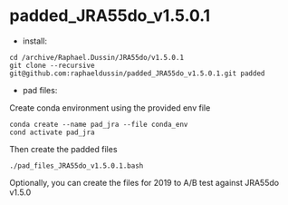 # padded_JRA55do_v1.5.0.1

* install:

```
cd /archive/Raphael.Dussin/JRA55do/v1.5.0.1
git clone --recursive git@github.com:raphaeldussin/padded_JRA55do_v1.5.0.1.git padded
```

* pad files:

Create conda environment using the provided env file

```
conda create --name pad_jra --file conda_env
cond activate pad_jra
```

Then create the padded files

```
./pad_files_JRA55do_v1.5.0.1.bash
```

Optionally, you can create the files for 2019 to A/B test against JRA55do v1.5.0
